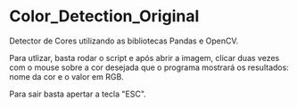 # Color_Detection_Original
Detector de Cores utilizando as bibliotecas Pandas e OpenCV.

Para utlizar, basta rodar o script e após abrir a imagem, clicar duas vezes com o mouse sobre a cor desejada que o programa mostrará os resultados: nome da cor e o valor em RGB.

Para sair basta apertar a tecla "ESC".
